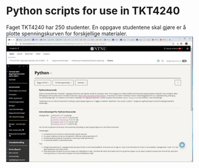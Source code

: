 # Python scripts for use in TKT4240
Faget TKT4240 har 250 studenter. En oppgave studentene skal gjøre er å
plotte spenningskurven for forskjellige materialer.
![Beskrivelse i Blackboard](img/image001.jpg)

